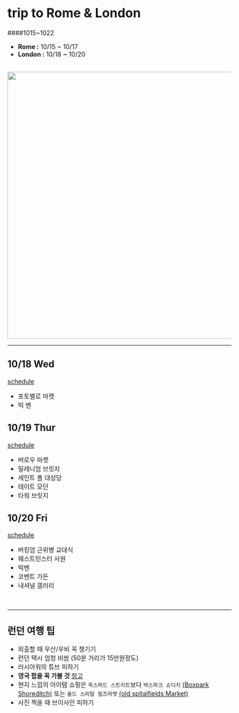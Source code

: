 trip to Rome & London
====================
####1015~1022
+ **Rome :** 10/15 ~ 10/17
+ **London :** 10/18 ~ 10/20

<br />
<img src="" width="600"></img>
<br />
<hr/>

10/18 Wed
----------
[schedule](https://github.com/jiyun075/uk-trip/blob/master/1018.md)
+ 포토벨로 마켓
+ 빅 벤

10/19 Thur
-----------
[schedule](https://github.com/jiyun075/uk-trip/blob/master/1019.md)
+ 버로우 마켓
+ 밀레니엄 브릿지
+ 세인트 폴 대성당
+ 테이트 모던
+ 타워 브릿지

10/20 Fri
-----------
[schedule](https://github.com/jiyun075/uk-trip/blob/master/1020.md)
+ 버킹엄 근위병 교대식
+ 웨스트민스터 사원
+ 빅벤
+ 코벤트 가든
+ 내셔널 갤러리

<br />
<hr>


런던 여행 팁
--------

+ 외출할 때 우산/우비 꼭 챙기기
+ 런던 택시 엄청 비쌈 (50분 거리가 15만원정도)
+ 러시아워의 튜브 피하기
+ **영국 펍을 꼭 가볼 것** [참고](http://banisblogg.tistory.com/153)
+ 현지 느낌의 아이템 쇼핑은 `옥스퍼드 스트리트`보다
`박스파크 쇼디치` [(Boxpark Shoreditch)](https://www.google.co.kr/maps/place/BOXPARK+Shoreditch/@51.5235203,-0.0786417,17z/data=!3m1!4b1!4m5!3m4!1s0x48761cb0d19ba99b:0x2c0c4950b950119e!8m2!3d51.523517!4d-0.076453) 또는
`올드 스피탈 필즈마켓` [(old spitalfields Market)](https://www.google.co.kr/maps/place/Old+Spitalfields+Market,+Brushfield+St,+London+E1+6AA+%EC%98%81%EA%B5%AD/@51.519644,-0.0775368,17z/data=!3m2!4b1!5s0x48761cb3f857c8a5:0x30e5c1c4eb5d18f5!4m5!3m4!1s0x48761cb4087f4313:0x31c43311655bfdad!8m2!3d51.5197474!4d-0.0754008)
+ 사진 찍을 때 브이사인 피하기
